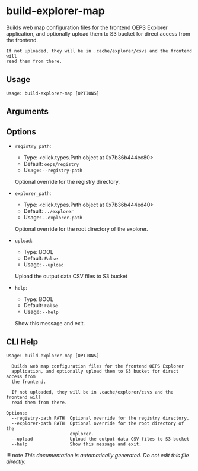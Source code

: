 
# build-explorer-map

Builds web map configuration files for the frontend OEPS Explorer application,
    and optionally upload them to S3 bucket for direct access from the frontend.

    If not uploaded, they will be in .cache/explorer/csvs and the frontend will
    read them from there.
    

## Usage

```
Usage: build-explorer-map [OPTIONS]
```

## Arguments


## Options

* `registry_path`:
    * Type: <click.types.Path object at 0x7b36b444ec80>
    * Default: `oeps/registry`
    * Usage: `--registry-path`

    Optional override for the registry directory.



* `explorer_path`:
    * Type: <click.types.Path object at 0x7b36b444ed40>
    * Default: `../explorer`
    * Usage: `--explorer-path`

    Optional override for the root directory of the explorer.



* `upload`:
    * Type: BOOL
    * Default: `False`
    * Usage: `--upload`

    Upload the output data CSV files to S3 bucket



* `help`:
    * Type: BOOL
    * Default: `False`
    * Usage: `--help`

    Show this message and exit.



## CLI Help

```
Usage: build-explorer-map [OPTIONS]

  Builds web map configuration files for the frontend OEPS Explorer
  application, and optionally upload them to S3 bucket for direct access from
  the frontend.

  If not uploaded, they will be in .cache/explorer/csvs and the frontend will
  read them from there.

Options:
  --registry-path PATH  Optional override for the registry directory.
  --explorer-path PATH  Optional override for the root directory of the
                        explorer.
  --upload              Upload the output data CSV files to S3 bucket
  --help                Show this message and exit.
```

!!! note
    _This documentation is automatically generated. Do not edit this file directly._
